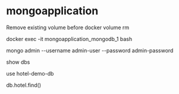# mongoapplication

Remove existing volume before
docker volume rm

docker exec -it  mongoapplication_mongodb_1 bash

mongo admin --username admin-user --password admin-password

show dbs

use hotel-demo-db

db.hotel.find()